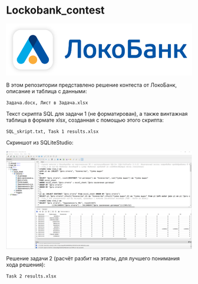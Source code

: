 # Lockobank_contest

<!-- #region -->
<p align="center">
<img  src="pictures/logo.png">
</p>

В этом репозитории представлено решение контеста от ЛокоБанк, описание и таблица с данными:
```
Задача.docx, Лист в Задача.xlsx
```

Текст скрипта SQL для задачи 1 (не форматирован), а также винтажная таблица в формате xlsx, созданная с помощью этого скрипта:
```
SQL_skript.txt, Task 1 results.xlsx
```
Скриншот из SQLiteStudio:

<!-- #region -->
<p align="center">
<img  src="pictures/screenshot.png">
</p>

Решение задачи 2 (расчёт разбит на этапы, для лучшего понимания хода решения):
```
Task 2 results.xlsx
```

